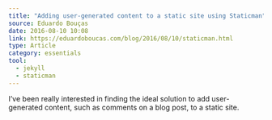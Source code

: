 ```yaml
---
title: "Adding user-generated content to a static site using Staticman"
source: Eduardo Bouças
date: 2016-08-10 10:08
link: https://eduardoboucas.com/blog/2016/08/10/staticman.html
type: Article
category: essentials
tool:
  - jekyll
  - staticman
---
```

I’ve been really interested in finding the ideal solution to add user-generated content, such as comments on a blog post, to a static site.





